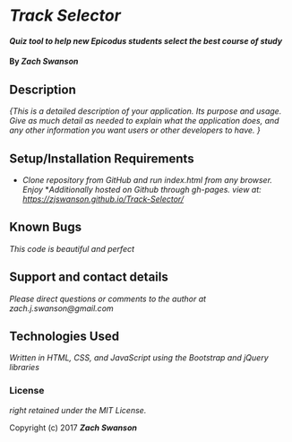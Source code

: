 # _Track Selector_

#### _Quiz tool to help new Epicodus students select the best course of study_
#### By _**Zach Swanson**_

## Description

_{This is a detailed description of your application. Its purpose and usage.  Give as much detail as needed to explain what the application does, and any other information you want users or other developers to have. }_

## Setup/Installation Requirements

* _Clone repository from GitHub and run index.html from any browser.  Enjoy_
*_Additionally hosted on Github through gh-pages.  view at: https://zjswanson.github.io/Track-Selector/_



## Known Bugs

_This code is beautiful and perfect_

## Support and contact details

_Please direct questions or comments to the author at zach.j.swanson@gmail.com_

## Technologies Used

_Written in HTML, CSS, and JavaScript using the Bootstrap and jQuery libraries_

### License

*right retained under the MIT License.*

Copyright (c) 2017 **_Zach Swanson_**
